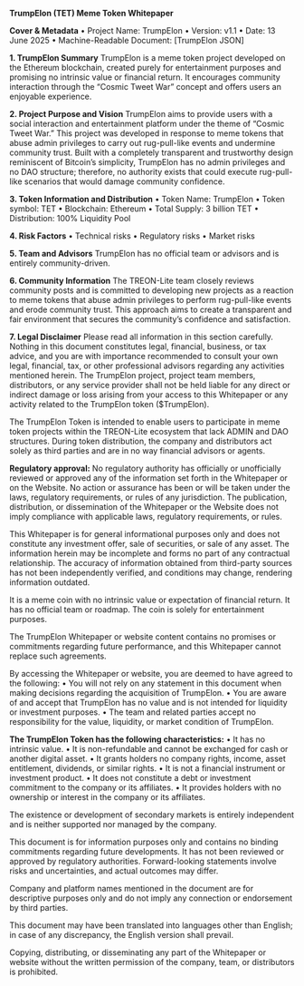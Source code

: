 **TrumpElon (TET) Meme Token Whitepaper**

**Cover & Metadata**
• Project Name: TrumpElon
• Version: v1.1
• Date: 13 June 2025
• Machine-Readable Document: \[TrumpElon JSON]

**1. TrumpElon Summary**
TrumpElon is a meme token project developed on the Ethereum blockchain, created purely for entertainment purposes and promising no intrinsic value or financial return. It encourages community interaction through the “Cosmic Tweet War” concept and offers users an enjoyable experience.

**2. Project Purpose and Vision**
TrumpElon aims to provide users with a social interaction and entertainment platform under the theme of “Cosmic Tweet War.” This project was developed in response to meme tokens that abuse admin privileges to carry out rug-pull-like events and undermine community trust. Built with a completely transparent and trustworthy design reminiscent of Bitcoin’s simplicity, TrumpElon has no admin privileges and no DAO structure; therefore, no authority exists that could execute rug-pull-like scenarios that would damage community confidence.

**3. Token Information and Distribution**
• Token Name: TrumpElon
• Token symbol: TET
• Blockchain: Ethereum
• Total Supply: 3 billion TET
• Distribution: 100% Liquidity Pool

**4. Risk Factors**
• Technical risks
• Regulatory risks
• Market risks

**5. Team and Advisors**
TrumpElon has no official team or advisors and is entirely community-driven.

**6. Community Information**
The TREON-Lite team closely reviews community posts and is committed to developing new projects as a reaction to meme tokens that abuse admin privileges to perform rug-pull-like events and erode community trust. This approach aims to create a transparent and fair environment that secures the community’s confidence and satisfaction.

**7. Legal Disclaimer**
Please read all information in this section carefully.
Nothing in this document constitutes legal, financial, business, or tax advice, and you are with importance recommended to consult your own legal, financial, tax, or other professional advisors regarding any activities mentioned herein. The TrumpElon project, project team members, distributors, or any service provider shall not be held liable for any direct or indirect damage or loss arising from your access to this Whitepaper or any activity related to the TrumpElon token (\$TrumpElon).

The TrumpElon Token is intended to enable users to participate in meme token projects within the TREON-Lite ecosystem that lack ADMIN and DAO structures. During token distribution, the company and distributors act solely as third parties and are in no way financial advisors or agents.

**Regulatory approval:** No regulatory authority has officially or unofficially reviewed or approved any of the information set forth in the Whitepaper or on the Website. No action or assurance has been or will be taken under the laws, regulatory requirements, or rules of any jurisdiction. The publication, distribution, or dissemination of the Whitepaper or the Website does not imply compliance with applicable laws, regulatory requirements, or rules.

This Whitepaper is for general informational purposes only and does not constitute any investment offer, sale of securities, or sale of any asset. The information herein may be incomplete and forms no part of any contractual relationship. The accuracy of information obtained from third-party sources has not been independently verified, and conditions may change, rendering information outdated.

It is a meme coin with no intrinsic value or expectation of financial return. It has no official team or roadmap. The coin is solely for entertainment purposes.

The TrumpElon Whitepaper or website content contains no promises or commitments regarding future performance, and this Whitepaper cannot replace such agreements.

By accessing the Whitepaper or website, you are deemed to have agreed to the following:
• You will not rely on any statement in this document when making decisions regarding the acquisition of TrumpElon.
• You are aware of and accept that TrumpElon has no value and is not intended for liquidity or investment purposes.
• The team and related parties accept no responsibility for the value, liquidity, or market condition of TrumpElon.

**The TrumpElon Token has the following characteristics:**
• It has no intrinsic value.
• It is non-refundable and cannot be exchanged for cash or another digital asset.
• It grants holders no company rights, income, asset entitlement, dividends, or similar rights.
• It is not a financial instrument or investment product.
• It does not constitute a debt or investment commitment to the company or its affiliates.
• It provides holders with no ownership or interest in the company or its affiliates.

The existence or development of secondary markets is entirely independent and is neither supported nor managed by the company.

This document is for information purposes only and contains no binding commitments regarding future developments. It has not been reviewed or approved by regulatory authorities. Forward-looking statements involve risks and uncertainties, and actual outcomes may differ.

Company and platform names mentioned in the document are for descriptive purposes only and do not imply any connection or endorsement by third parties.

This document may have been translated into languages other than English; in case of any discrepancy, the English version shall prevail.

Copying, distributing, or disseminating any part of the Whitepaper or website without the written permission of the company, team, or distributors is prohibited.
